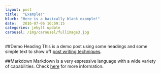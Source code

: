 ```yaml
---
layout: post
title:  "Example!"
blurb: "Here is a basically blank example!"
date:   2016-07-06 16:59:15
categories: jekyll update
carousel: /img/carousel/fullimage3.jpg
---
```

##Demo Heading
This is a demo post using some headings and some simple text to show off [post writing techniques](https://jekyllrb.com/docs/posts/).

##Markdown
Markdown is a very espressive language with a wide variety of capabilities. Check [here](http://www.markdowntutorial.com/) for more information.